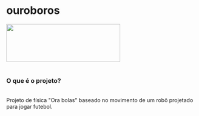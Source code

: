 # ouroboros
<img src="ouroboros.png" width="300" height="100"> 
<br>
<br>
<h3> <b>  O que é o projeto?</b> </h3>
<br>
Projeto de física "Ora bolas" baseado no movimento de um robô projetado para jogar futebol.
